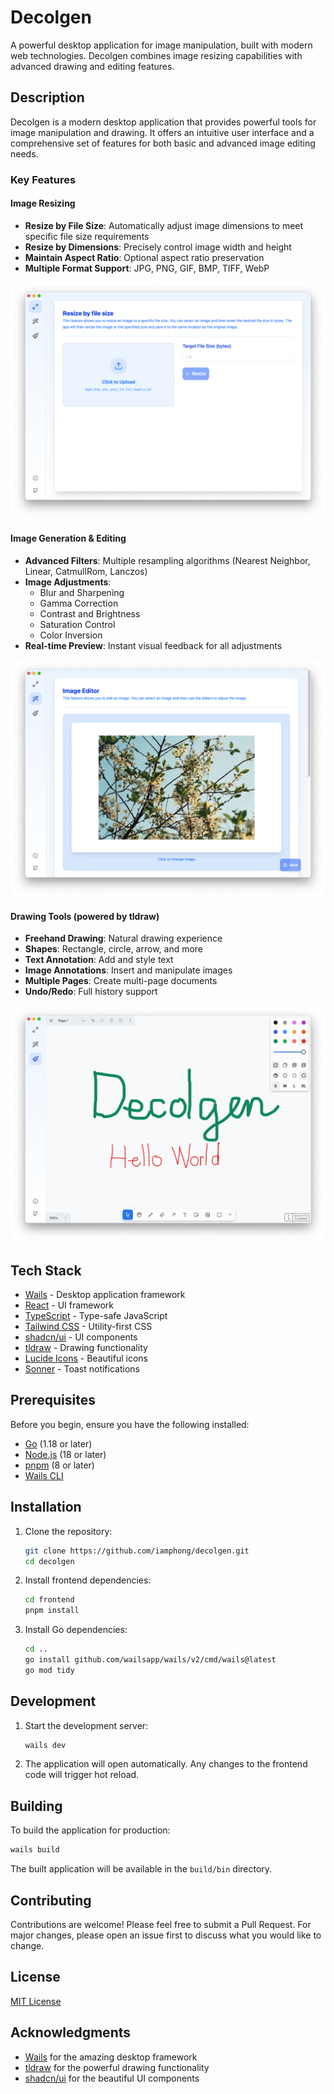# Decolgen

A powerful desktop application for image manipulation, built with modern web technologies. Decolgen combines image resizing capabilities with advanced drawing and editing features.

## Description

Decolgen is a modern desktop application that provides powerful tools for image manipulation and drawing. It offers an intuitive user interface and a comprehensive set of features for both basic and advanced image editing needs.

### Key Features

#### Image Resizing

- **Resize by File Size**: Automatically adjust image dimensions to meet specific file size requirements
- **Resize by Dimensions**: Precisely control image width and height
- **Maintain Aspect Ratio**: Optional aspect ratio preservation
- **Multiple Format Support**: JPG, PNG, GIF, BMP, TIFF, WebP

![Resize Feature](docs/resize.png)

#### Image Generation & Editing

- **Advanced Filters**: Multiple resampling algorithms (Nearest Neighbor, Linear, CatmullRom, Lanczos)
- **Image Adjustments**:
  - Blur and Sharpening
  - Gamma Correction
  - Contrast and Brightness
  - Saturation Control
  - Color Inversion
- **Real-time Preview**: Instant visual feedback for all adjustments

![Image Editor](docs/editor.png)

#### Drawing Tools (powered by tldraw)

- **Freehand Drawing**: Natural drawing experience
- **Shapes**: Rectangle, circle, arrow, and more
- **Text Annotation**: Add and style text
- **Image Annotations**: Insert and manipulate images
- **Multiple Pages**: Create multi-page documents
- **Undo/Redo**: Full history support

![Drawing Tools](docs/draw.png)

## Tech Stack

- [Wails](https://wails.io/) - Desktop application framework
- [React](https://reactjs.org/) - UI framework
- [TypeScript](https://www.typescriptlang.org/) - Type-safe JavaScript
- [Tailwind CSS](https://tailwindcss.com/) - Utility-first CSS
- [shadcn/ui](https://ui.shadcn.com/) - UI components
- [tldraw](https://www.tldraw.com/) - Drawing functionality
- [Lucide Icons](https://lucide.dev/) - Beautiful icons
- [Sonner](https://sonner.emilkowal.ski/) - Toast notifications

## Prerequisites

Before you begin, ensure you have the following installed:

- [Go](https://golang.org/) (1.18 or later)
- [Node.js](https://nodejs.org/) (18 or later)
- [pnpm](https://pnpm.io/) (8 or later)
- [Wails CLI](https://wails.io/docs/gettingstarted/installation)

## Installation

1. Clone the repository:

   ```bash
   git clone https://github.com/iamphong/decolgen.git
   cd decolgen
   ```

2. Install frontend dependencies:

   ```bash
   cd frontend
   pnpm install
   ```

3. Install Go dependencies:
   ```bash
   cd ..
   go install github.com/wailsapp/wails/v2/cmd/wails@latest
   go mod tidy
   ```

## Development

1. Start the development server:

   ```bash
   wails dev
   ```

2. The application will open automatically. Any changes to the frontend code will trigger hot reload.

## Building

To build the application for production:

```bash
wails build
```

The built application will be available in the `build/bin` directory.

## Contributing

Contributions are welcome! Please feel free to submit a Pull Request. For major changes, please open an issue first to discuss what you would like to change.

## License

[MIT License](LICENSE)

## Acknowledgments

- [Wails](https://wails.io/) for the amazing desktop framework
- [tldraw](https://www.tldraw.com/) for the powerful drawing functionality
- [shadcn/ui](https://ui.shadcn.com/) for the beautiful UI components

